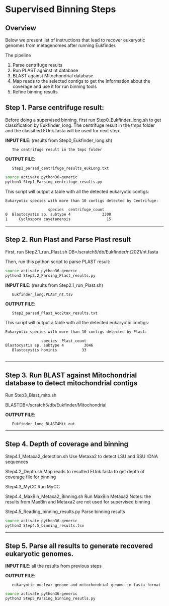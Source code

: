 # Supervised Binning Steps

## Overview

Below we present list of instructions that lead to recover eukaryotic genomes from metagenomes after running Eukfinder.

The pipeline
1. Parse centrifuge results
2. Run PLAST against nt database 
3. BLAST against Mitochondrial database.
4. Map reads to the selected contigs to get the information about the coverage and use it for run binning tools
5. Refine binning results



## Step 1. Parse centrifuge result:

Before doing a supervised binning, first run Step0_Eukfinder_long.sh to get classification by Eukfinder_long.
The centrifuge result in the tmps folder and the classified EUnk.fasta will be used for next step.


**INPUT FILE**: (results from Step0_Eukfinder_long.sh)

       The centrifuge result in the tmps folder

**OUTPUT FILE**:

       Step1_parsed_centrifuge_results_eukLong.txt

   ```sh
   source activate python36-generic
   python3 Step1_Parsing_centrifuge_results.py
   ```

This script will output a table with all the detected eukaryotic contigs:

   ```sh
Eukaryotic species with more than 10 contigs detected by Centrifuge:

                      species  centrifuge_count
0  Blastocystis sp. subtype 4              3300
1     Cyclospora cayetanensis                15


   ```

------------------------------

## Step 2. Run Plast and Parse Plast result

First, run Step2.1_run_Plast.sh
DB=/scratch5/db/Eukfinder/nt2021/nt.fasta


Then, run this python script to parse PLAST result:

   ```sh
   source activate python36-generic
   python3 Step2.2_Parsing_Plast_results.py
   ```


**INPUT FILE**: (results from Step2.1_run_Plast.sh)

       Eukfinder_long.PLAST_nt.tsv

**OUTPUT FILE**:

       Step2_parsed_Plast_Acc2tax_results.txt


This script will output a table with all the detected eukaryotic contigs:

   ```sh
Eukaryotic species with more than 10 contigs detected by Plast:

                   species  Plast_count
Blastocystis sp. subtype 4         3046
      Blastocystis hominis           33



   ```
       
------------------------------

## Step 3. Run BLAST against Mitochondrial database to detect mitochondrial contigs

Run Step3_Blast_mito.sh

BLASTDB=/scratch5/db/Eukfinder/Mitochondrial


**OUTPUT FILE**:

       Eukfinder_long_BLAST4Mit.out


------------------------------

## Step 4. Depth of coverage and binning

Step4.1_Metaxa2_detection.sh
Use Metaxa2 to detect LSU and SSU rDNA sequences

Step4.2_Depth.sh
Map reads to resulted EUnk.fasta to get depth of coverage file for binning

Step4.3_MyCC
Run MyCC

Step4.4_MaxBin_Metaxa2_Binning.sh
Run MaxBin Metaxa2
Notes: the results from MaxBin and Metaxa2 are not used for supervised binning

Step4.5_Reading_binning_results.py
Parse binning results


   ```sh
   source activate python36-generic
   python3 Step4.5_binning_results.tsv
   ```
------------------------------

## Step 5. Parse all results to generate recovered eukaryotic genomes.


**INPUT FILE**: all the results from previous steps

**OUTPUT FILE**:

       eukaryotic nuclear genome and mitochondrial genome in fasta format

   ```sh
   source activate python36-generic
   python3 Step5_Parsing_binning_resutls.py
   ```

